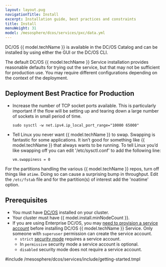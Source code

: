 ```yaml
---
layout: layout.pug
navigationTitle: Install 
excerpt: Installation guide, best practices and constraints
title: Install 
menuWeight: 31
model: /mesosphere/dcos/services/pxc/data.yml
---
```



DC/OS {{ model.techName }} is available in the DC/OS Catalog and can be installed by using either the GUI or the DC/OS CLI.

The default DC/OS {{ model.techName }} Service installation provides reasonable defaults for trying out the service, but that may not be sufficient for production use. You may require different configurations depending on the context of the deployment.


## Deployment Best Practice for Production
  
- Increase the number of TCP socket ports available. This is particularly important if the flow will be setting up and tearing down a large number of sockets in small period of time.
   ```
   sudo sysctl -w net.ipv4.ip_local_port_range="10000 65000"
   ```
- Tell Linux you never want {{ model.techName }} to swap. Swapping is fantastic for some applications. It isn’t good for something like {{ model.techName }} that always wants to be running. To tell Linux you’d like swapping off you can edit '/etc/sysctl.conf' to add the following line:
   ``` 
   vm.swappiness = 0
   ```  
For the partitions handling the various {{ model.techName }} repos, turn off things like `atime`. Doing so can cause a surprising bump in 
throughput. Edit the `/etc/fstab` file and for the partition(s) of interest add the 'noatime' option.

## Prerequisites
- You must have [DC/OS](/mesosphere/dcos/1.12/installing/) installed on your cluster.
- Your cluster must have {{ model.install.minNodeCount }}.
- If you are using Enterprise DC/OS, you may [need to provision a service account](/mesosphere/dcos/services/pxc/0.2.0-5.7.21/operations/security/service-account/) before installing DC/OS {{ model.techName }} Service. Only someone with `superuser` permission can create the service account.
  - `strict` [security mode](/mesosphere/dcos/1.12/security/ent/service-auth/custom-service-auth/) requires a service account.
  - In `permissive` security mode a service account is optional.
  - `disabled` security mode does not require a service account.

#include /mesosphere/dcos/services/include/getting-started.tmpl
